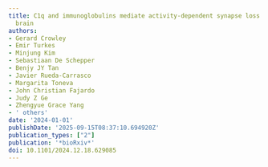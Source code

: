 ```yaml
---
title: C1q and immunoglobulins mediate activity-dependent synapse loss in the adult
  brain
authors:
- Gerard Crowley
- Emir Turkes
- Minjung Kim
- Sebastiaan De Schepper
- Benjy JY Tan
- Javier Rueda-Carrasco
- Margarita Toneva
- John Christian Fajardo
- Judy Z Ge
- Zhengyue Grace Yang
- ' others'
date: '2024-01-01'
publishDate: '2025-09-15T08:37:10.694920Z'
publication_types: ["2"]
publication: '*bioRxiv*'
doi: 10.1101/2024.12.18.629085
---
```

